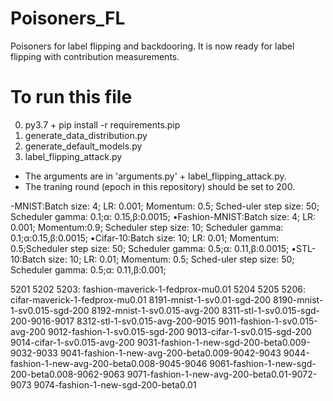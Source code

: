 # Poisoners_FL
Poisoners for label flipping and backdooring. It is now ready for label flipping with contribution measurements.

# To run this file

0. py3.7 + pip install -r requirements.pip 
1. generate_data_distribution.py
2. generate_default_models.py
3. label_flipping_attack.py

- The arguments are in 'arguments.py' + label_flipping_attack.py.
- The traning round (epoch in this repository) should be set to 200.

-MNIST:Batch size: 4; LR: 0.001; Momentum: 0.5; Sched-uler step size: 50; Scheduler gamma: 0.1;α: 0.15,β:0.0015;
•Fashion-MNIST:Batch size: 4; LR: 0.001; Momentum:0.9; Scheduler step size: 10; Scheduler gamma: 0.1;α:0.15,β:0.0015;
•Cifar-10:Batch  size:  10;  LR:  0.01;  Momentum:  0.5;Scheduler step size: 50; Scheduler gamma: 0.5;α: 0.11,β:0.0015;
•STL-10:Batch size: 10; LR: 0.01; Momentum: 0.5; Sched-uler step size: 50; Scheduler gamma: 0.5;α: 0.11,β:0.001;


5201 5202 5203: fashion-maverick-1-fedprox-mu0.01
5204 5205 5206: cifar-maverick-1-fedprox-mu0.01
8191-mnist-1-sv0.01-sgd-200
8190-mnist-1-sv0.015-sgd-200
8192-mnist-1-sv0.015-avg-200
8311-stl-1-sv0.015-sgd-200-9016-9017
8312-stl-1-sv0.015-avg-200-9015
9011-fashion-1-sv0.015-avg-200
9012-fashion-1-sv0.015-sgd-200
9013-cifar-1-sv0.015-sgd-200
9014-cifar-1-sv0.015-avg-200
9031-fashion-1-new-sgd-200-beta0.009-9032-9033
9041-fashion-1-new-avg-200-beta0.009-9042-9043
9044-fashion-1-new-avg-200-beta0.008-9045-9046
9061-fashion-1-new-sgd-200-beta0.008-9062-9063
9071-fashion-1-new-avg-200-beta0.01-9072-9073
9074-fashion-1-new-sgd-200-beta0.01



